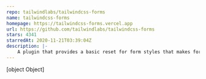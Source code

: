 ```yaml
---
repo: tailwindlabs/tailwindcss-forms
name: tailwindcss-forms
homepage: https://tailwindcss-forms.vercel.app
url: https://github.com/tailwindlabs/tailwindcss-forms
stars: 4341
starredAt: 2020-11-21T03:39:04Z
description: |-
    A plugin that provides a basic reset for form styles that makes form elements easy to override with utilities.
---
```


[object Object]

